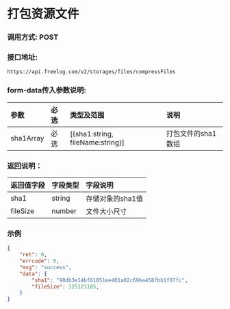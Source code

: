 # 打包资源文件

### 调用方式: POST

### 接口地址:

```
https://api.freelog.com/v2/storages/files/compressFiles
```

### form-data传入参数说明:

| 参数 | 必选 | 类型及范围 | 说明 |
| :--- | :--- | :--- | :--- |
| sha1Array | 必选 | [{sha1:string, fileName:string}] | 打包文件的sha1数组 |

### 返回说明：

| 返回值字段 | 字段类型 | 字段说明 |
| :--- | :--- | :--- |
| sha1 | string | 存储对象的sha1值 |
| fileSize | number | 文件大小尺寸 |

### 示例

```json
{
    "ret": 0,
    "errcode": 0,
    "msg": "success",
    "data": {
        "sha1": "90db3e14bf81851ee401a02c696a458fbb1f07fc",
        "fileSize": 125123185,
    }
}
```
